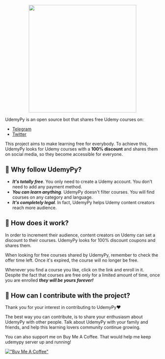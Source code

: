 <p align="center">
  <img width="350" height="350" src="../media/udemypy-logo.png?raw=true">
</p>

UdemyPy is an open source bot that shares free Udemy courses on:
- [Telegram](https://t.me/freecourses000)
- [Twitter](https://twitter.com/UdemyPy)

This project aims to make learning free for everybody. To achieve this, UdemyPy
looks for Udemy courses with a **100% discount** and shares them on social media,
so they become accessible for everyone.


## :electric_plug: Why follow UdemyPy?

- ***It's totally free***. You only need to create a Udemy account. You don't
  need to add any payment method.
- ***You can learn anything***. UdemyPy doesn't filter courses. You will find
  courses on any category and language.
- ***It's completely legal***. In fact, UdemyPy helps Udemy content creators
  reach more audience.

## :electric_plug: How does it work?

In order to increment their audience, content creators on Udemy can set a discount
to their courses. UdemyPy looks for 100% discount coupons and shares them.  

When looking for free courses shared by UdemyPy, remember to check the offer time
left. Once it's expired, the course will no longer be free.

Whenever you find a course you like, click on the link and enroll in it. Despite
the fact that courses are free only for a limited amount of time, once you are
enrolled ***they will be yours forever!***

## :electric_plug: How can I contribute with the project?

Thank you for your interest in contributing to UdemyPy:heart:

The best way you can contribute, is to share your enthusiasm about UdemyPy with
other people. Talk about UdemyPy with your family and friends, and help this
learning lovers community continue growing.

You can also support me on Buy Me A Coffee. That would help me keep udemypy server
up and running!

[!["Buy Me A Coffee"](https://www.buymeacoffee.com/assets/img/custom_images/orange_img.png)](https://www.buymeacoffee.com/dylantinten)
